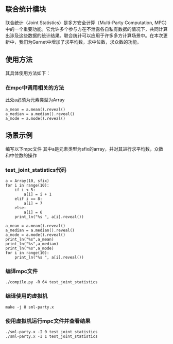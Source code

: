 ## 联合统计模块

联合统计（Joint Statistics）是多方安全计算（Multi-Party Computation, MPC）中的一个重要功能。它允许多个参与方在不泄露各自私有数据的情况下，共同计算出涉及这些数据的统计结果。联合统计可以应用于许多多方计算场景中。在本次更新中，我们为Garnet中增加了求平均数，求中位数，求众数的功能。

## 使用方法

其具体使用方法如下：


### 在mpc中调用相关的方法

此处a必须为元素类型为Array
```
a_mean = a.mean().reveal()
a_median = a.median().reveal()
a_mode = a.mode().reveal()
```

## 场景示例
    
编写以下mpc文件 其中a是元素类型为sfix的array，并对其进行求平均数，众数和中位数的操作

### test_joint_statistics代码
```
a = Array(10, sfix)
for i in range(10):
    if i < 5:
        a[i] = i + 1
    elif i == 8:
        a[i] = 7
    else:
        a[i] = 6
    print_ln("%s ", a[i].reveal())

a_mean = a.mean().reveal()
a_median = a.median().reveal()
a_mode = a.mode().reveal()
print_ln("%s",a_mean)
print_ln("%s",a_median)
print_ln("%s",a_mode)
for i in range(10):
    print_ln("%s ", a[i].reveal())
```

### 编译mpc文件
```
./compile.py -R 64 test_joint_statistics
```


### 编译使用的虚拟机

```
make -j 8 sml-party.x
```
### 使用虚拟机运行mpc文件并查看结果
```
./sml-party.x -I 0 test_joint_statistics
./sml-party.x -I 1 test_joint_statistics
```
